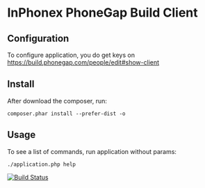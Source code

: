 InPhonex PhoneGap Build Client
================================

## Configuration
To configure application, you do get keys on https://build.phonegap.com/people/edit#show-client

## Install
After download the composer, run:

```
composer.phar install --prefer-dist -o
``` 

## Usage
To see a list of commands, run application without params:
```
./application.php help
```
[![Build Status](https://travis-ci.org/InPhonex/PhoneGapClient.svg?branch=master)](https://travis-ci.org/InPhonex/PhoneGapClient)
